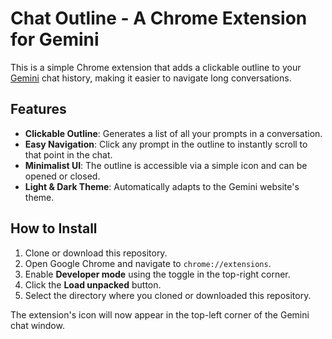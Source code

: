# Chat Outline - A Chrome Extension for Gemini

This is a simple Chrome extension that adds a clickable outline to your [Gemini](https://gemini.google.com) chat history, making it easier to navigate long conversations.

## Features

-   **Clickable Outline**: Generates a list of all your prompts in a conversation.
-   **Easy Navigation**: Click any prompt in the outline to instantly scroll to that point in the chat.
-   **Minimalist UI**: The outline is accessible via a simple icon and can be opened or closed.
-   **Light & Dark Theme**: Automatically adapts to the Gemini website's theme.

## How to Install

1.  Clone or download this repository.
2.  Open Google Chrome and navigate to `chrome://extensions`.
3.  Enable **Developer mode** using the toggle in the top-right corner.
4.  Click the **Load unpacked** button.
5.  Select the directory where you cloned or downloaded this repository.

The extension's icon will now appear in the top-left corner of the Gemini chat window.
